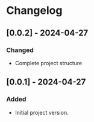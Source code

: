 # Changelog

## [0.0.2] - 2024-04-27
### Changed
- Complete project structure

## [0.0.1] - 2024-04-27
### Added
- Initial project version.
